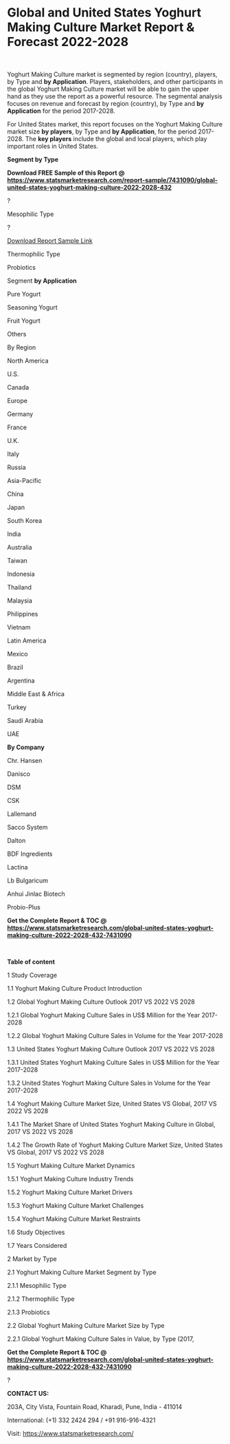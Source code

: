 <h1>Global and United States Yoghurt Making Culture Market Report & Forecast 2022-2028</h1><br/><p>Yoghurt Making Culture market is segmented by region (country), players, by Type and <strong>by Application</strong>. Players, stakeholders, and other participants in the global Yoghurt Making Culture market will be able to gain the upper hand as they use the report as a powerful resource. The segmental analysis focuses on revenue and forecast by region (country), by Type and <strong>by Application</strong> for the period 2017-2028.</p>
 
 
 
 <p>For United States market, this report focuses on the Yoghurt Making Culture market size <strong>by players</strong>, by Type and <strong>by Application</strong>, for the period 2017-2028. The <strong>key players</strong> include the global and local players, which play important roles in United States.</p>
 
 
 
 <p><strong>Segment by Type</strong></p>
 
 
 
 <div><b>Download FREE Sample of this Report @ <a href="https://www.statsmarketresearch.com/download-free-sample/7431090/global-united-states-yoghurt-making-culture-2022-2028-432">https://www.statsmarketresearch.com/report-sample/7431090/global-united-states-yoghurt-making-culture-2022-2028-432</a></b></div>
 
 
 
 <p>? </p>
 
 
 
 <p>Mesophilic Type</p>
 
 
 
 <p>? </p>
 
 
 
 <p><a href="https://www.statsmarketresearch.com/download-free-sample/7431090/global-united-states-yoghurt-making-culture-2022-2028-432">Download Report Sample Link</a></p>
 
 
 
 <p>Thermophilic Type</p>
 
 
 
 <p>Probiotics</p>
 
 
 
 <p>Segment <strong>by Application</strong></p>
 
 
 
 <p>Pure Yogurt</p>
 
 
 
 <p>Seasoning Yogurt</p>
 
 
 
 <p>Fruit Yogurt</p>
 
 
 
 <p>Others</p>
 
 
 
 <p>By Region</p>
 
 
 
 <p>North America</p>
 
 
 
 <p>U.S.</p>
 
 
 
 <p>Canada</p>
 
 
 
 <p>Europe</p>
 
 
 
 <p>Germany</p>
 
 
 
 <p>France</p>
 
 
 
 <p>U.K.</p>
 
 
 
 <p>Italy</p>
 
 
 
 <p>Russia</p>
 
 
 
 <p>Asia-Pacific</p>
 
 
 
 <p>China</p>
 
 
 
 <p>Japan</p>
 
 
 
 <p>South Korea</p>
 
 
 
 <p>India</p>
 
 
 
 <p>Australia</p>
 
 
 
 <p>Taiwan</p>
 
 
 
 <p>Indonesia</p>
 
 
 
 <p>Thailand</p>
 
 
 
 <p>Malaysia</p>
 
 
 
 <p>Philippines</p>
 
 
 
 <p>Vietnam</p>
 
 
 
 <p>Latin America</p>
 
 
 
 <p>Mexico</p>
 
 
 
 <p>Brazil</p>
 
 
 
 <p>Argentina</p>
 
 
 
 <p>Middle East & Africa</p>
 
 
 
 <p>Turkey</p>
 
 
 
 <p>Saudi Arabia</p>
 
 
 
 <p>UAE</p>
 
 
 
 <p><strong>By Company</strong></p>
 
 
 
 <p>Chr. Hansen</p>
 
 
 
 <p>Danisco</p>
 
 
 
 <p>DSM</p>
 
 
 
 <p>CSK</p>
 
 
 
 <p>Lallemand</p>
 
 
 
 <p>Sacco System</p>
 
 
 
 <p>Dalton</p>
 
 
 
 <p>BDF Ingredients</p>
 
 
 
 <p>Lactina</p>
 
 
 
 <p>Lb Bulgaricum</p>
 
 
 
 <p>Anhui Jinlac Biotech</p>
 
 
 
 <p>Probio-Plus</p>
 
 
 
 <div><b>Get the Complete Report & TOC @ <a href="https://www.statsmarketresearch.com/global-united-states-yoghurt-making-culture-2022-2028-432-7431090">https://www.statsmarketresearch.com/global-united-states-yoghurt-making-culture-2022-2028-432-7431090</a></b></div>
 
 
 
 <p><br />
 
 <b>Table of content</b></p>
 
 
 
 <p>1 Study Coverage<br />
 
 1.1 Yoghurt Making Culture Product Introduction<br />
 
 1.2 Global Yoghurt Making Culture Outlook 2017 VS 2022 VS 2028<br />
 
 1.2.1 Global Yoghurt Making Culture Sales in US$ Million for the Year 2017-2028<br />
 
 1.2.2 Global Yoghurt Making Culture Sales in Volume for the Year 2017-2028<br />
 
 1.3 United States Yoghurt Making Culture Outlook 2017 VS 2022 VS 2028<br />
 
 1.3.1 United States Yoghurt Making Culture Sales in US$ Million for the Year 2017-2028<br />
 
 1.3.2 United States Yoghurt Making Culture Sales in Volume for the Year 2017-2028<br />
 
 1.4 Yoghurt Making Culture Market Size, United States VS Global, 2017 VS 2022 VS 2028<br />
 
 1.4.1 The Market Share of United States Yoghurt Making Culture in Global, 2017 VS 2022 VS 2028<br />
 
 1.4.2 The Growth Rate of Yoghurt Making Culture Market Size, United States VS Global, 2017 VS 2022 VS 2028<br />
 
 1.5 Yoghurt Making Culture Market Dynamics<br />
 
 1.5.1 Yoghurt Making Culture Industry Trends<br />
 
 1.5.2 Yoghurt Making Culture Market Drivers<br />
 
 1.5.3 Yoghurt Making Culture Market Challenges<br />
 
 1.5.4 Yoghurt Making Culture Market Restraints<br />
 
 1.6 Study Objectives<br />
 
 1.7 Years Considered<br />
 
 2 Market by Type<br />
 
 2.1 Yoghurt Making Culture Market Segment by Type<br />
 
 2.1.1 Mesophilic Type<br />
 
 2.1.2 Thermophilic Type<br />
 
 2.1.3 Probiotics<br />
 
 2.2 Global Yoghurt Making Culture Market Size by Type<br />
 
 2.2.1 Global Yoghurt Making Culture Sales in Value, by Type (2017,</p>
 
 
 
 <div><b>Get the Complete Report & TOC @ <a href="https://www.statsmarketresearch.com/global-united-states-yoghurt-making-culture-2022-2028-432-7431090">https://www.statsmarketresearch.com/global-united-states-yoghurt-making-culture-2022-2028-432-7431090</a></b></div>
 
 
 
 <p>? </p>
 
 
 
 <p><b>CONTACT US:</b><br />
 
 203A, City Vista, Fountain Road, Kharadi, Pune, India - 411014<br />
 
 International: (+1) 332 2424 294 / +91 916-916-4321<br />
 
 Visit: <a href="https://www.statsmarketresearch.com/">https://www.statsmarketresearch.com/</a></p>